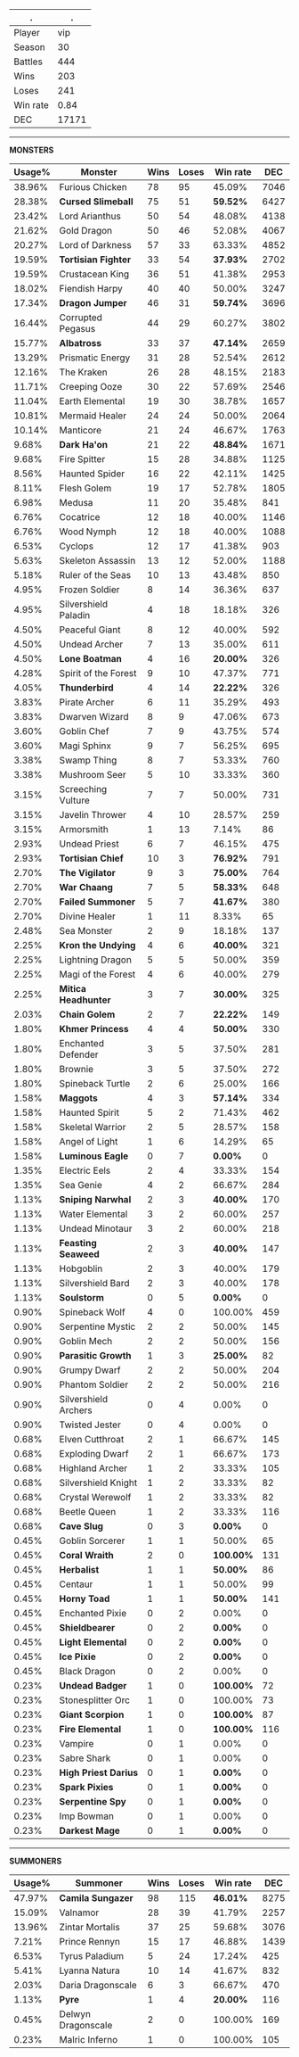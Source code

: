 .|.
|-|-
Player|vip
Season|30
Battles|444
Wins|203
Loses|241
Win rate|0.84
DEC|17171

---
**MONSTERS**

Usage%|Monster|Wins|Loses|Win rate|DEC|
-|-|-|-|-|-|
38.96%|Furious Chicken|78|95|45.09%|7046|
28.38%|**Cursed Slimeball**|75|51|**59.52%**|6427|
23.42%|Lord Arianthus|50|54|48.08%|4138|
21.62%|Gold Dragon|50|46|52.08%|4067|
20.27%|Lord of Darkness|57|33|63.33%|4852|
19.59%|**Tortisian Fighter**|33|54|**37.93%**|2702|
19.59%|Crustacean King|36|51|41.38%|2953|
18.02%|Fiendish Harpy|40|40|50.00%|3247|
17.34%|**Dragon Jumper**|46|31|**59.74%**|3696|
16.44%|Corrupted Pegasus|44|29|60.27%|3802|
15.77%|**Albatross**|33|37|**47.14%**|2659|
13.29%|Prismatic Energy|31|28|52.54%|2612|
12.16%|The Kraken|26|28|48.15%|2183|
11.71%|Creeping Ooze|30|22|57.69%|2546|
11.04%|Earth Elemental|19|30|38.78%|1657|
10.81%|Mermaid Healer|24|24|50.00%|2064|
10.14%|Manticore|21|24|46.67%|1763|
9.68%|**Dark Ha'on**|21|22|**48.84%**|1671|
9.68%|Fire Spitter|15|28|34.88%|1125|
8.56%|Haunted Spider|16|22|42.11%|1425|
8.11%|Flesh Golem|19|17|52.78%|1805|
6.98%|Medusa|11|20|35.48%|841|
6.76%|Cocatrice|12|18|40.00%|1146|
6.76%|Wood Nymph|12|18|40.00%|1088|
6.53%|Cyclops|12|17|41.38%|903|
5.63%|Skeleton Assassin|13|12|52.00%|1188|
5.18%|Ruler of the Seas|10|13|43.48%|850|
4.95%|Frozen Soldier|8|14|36.36%|637|
4.95%|Silvershield Paladin|4|18|18.18%|326|
4.50%|Peaceful Giant|8|12|40.00%|592|
4.50%|Undead Archer|7|13|35.00%|611|
4.50%|**Lone Boatman**|4|16|**20.00%**|326|
4.28%|Spirit of the Forest|9|10|47.37%|771|
4.05%|**Thunderbird**|4|14|**22.22%**|326|
3.83%|Pirate Archer|6|11|35.29%|493|
3.83%|Dwarven Wizard|8|9|47.06%|673|
3.60%|Goblin Chef|7|9|43.75%|574|
3.60%|Magi Sphinx|9|7|56.25%|695|
3.38%|Swamp Thing|8|7|53.33%|760|
3.38%|Mushroom Seer|5|10|33.33%|360|
3.15%|Screeching Vulture|7|7|50.00%|731|
3.15%|Javelin Thrower|4|10|28.57%|259|
3.15%|Armorsmith|1|13|7.14%|86|
2.93%|Undead Priest|6|7|46.15%|475|
2.93%|**Tortisian Chief**|10|3|**76.92%**|791|
2.70%|**The Vigilator**|9|3|**75.00%**|764|
2.70%|**War Chaang**|7|5|**58.33%**|648|
2.70%|**Failed Summoner**|5|7|**41.67%**|380|
2.70%|Divine Healer|1|11|8.33%|65|
2.48%|Sea Monster|2|9|18.18%|137|
2.25%|**Kron the Undying**|4|6|**40.00%**|321|
2.25%|Lightning Dragon|5|5|50.00%|359|
2.25%|Magi of the Forest|4|6|40.00%|279|
2.25%|**Mitica Headhunter**|3|7|**30.00%**|325|
2.03%|**Chain Golem**|2|7|**22.22%**|149|
1.80%|**Khmer Princess**|4|4|**50.00%**|330|
1.80%|Enchanted Defender|3|5|37.50%|281|
1.80%|Brownie|3|5|37.50%|272|
1.80%|Spineback Turtle|2|6|25.00%|166|
1.58%|**Maggots**|4|3|**57.14%**|334|
1.58%|Haunted Spirit|5|2|71.43%|462|
1.58%|Skeletal Warrior|2|5|28.57%|158|
1.58%|Angel of Light|1|6|14.29%|65|
1.58%|**Luminous Eagle**|0|7|**0.00%**|0|
1.35%|Electric Eels|2|4|33.33%|154|
1.35%|Sea Genie|4|2|66.67%|284|
1.13%|**Sniping Narwhal**|2|3|**40.00%**|170|
1.13%|Water Elemental|3|2|60.00%|257|
1.13%|Undead Minotaur|3|2|60.00%|218|
1.13%|**Feasting Seaweed**|2|3|**40.00%**|147|
1.13%|Hobgoblin|2|3|40.00%|179|
1.13%|Silvershield Bard|2|3|40.00%|178|
1.13%|**Soulstorm**|0|5|**0.00%**|0|
0.90%|Spineback Wolf|4|0|100.00%|459|
0.90%|Serpentine Mystic|2|2|50.00%|145|
0.90%|Goblin Mech|2|2|50.00%|156|
0.90%|**Parasitic Growth**|1|3|**25.00%**|82|
0.90%|Grumpy Dwarf|2|2|50.00%|204|
0.90%|Phantom Soldier|2|2|50.00%|216|
0.90%|Silvershield Archers|0|4|0.00%|0|
0.90%|Twisted Jester|0|4|0.00%|0|
0.68%|Elven Cutthroat|2|1|66.67%|145|
0.68%|Exploding Dwarf|2|1|66.67%|173|
0.68%|Highland Archer|1|2|33.33%|105|
0.68%|Silvershield Knight|1|2|33.33%|82|
0.68%|Crystal Werewolf|1|2|33.33%|82|
0.68%|Beetle Queen|1|2|33.33%|116|
0.68%|**Cave Slug**|0|3|**0.00%**|0|
0.45%|Goblin Sorcerer|1|1|50.00%|65|
0.45%|**Coral Wraith**|2|0|**100.00%**|131|
0.45%|**Herbalist**|1|1|**50.00%**|86|
0.45%|Centaur|1|1|50.00%|99|
0.45%|**Horny Toad**|1|1|**50.00%**|141|
0.45%|Enchanted Pixie|0|2|0.00%|0|
0.45%|**Shieldbearer**|0|2|**0.00%**|0|
0.45%|**Light Elemental**|0|2|**0.00%**|0|
0.45%|**Ice Pixie**|0|2|**0.00%**|0|
0.45%|Black Dragon|0|2|0.00%|0|
0.23%|**Undead Badger**|1|0|**100.00%**|72|
0.23%|Stonesplitter Orc|1|0|100.00%|73|
0.23%|**Giant Scorpion**|1|0|**100.00%**|87|
0.23%|**Fire Elemental**|1|0|**100.00%**|116|
0.23%|Vampire|0|1|0.00%|0|
0.23%|Sabre Shark|0|1|0.00%|0|
0.23%|**High Priest Darius**|0|1|**0.00%**|0|
0.23%|**Spark Pixies**|0|1|**0.00%**|0|
0.23%|**Serpentine Spy**|0|1|**0.00%**|0|
0.23%|Imp Bowman|0|1|0.00%|0|
0.23%|**Darkest Mage**|0|1|**0.00%**|0|

---
**SUMMONERS**

Usage%|Summoner|Wins|Loses|Win rate|DEC|
-|-|-|-|-|-|
47.97%|**Camila Sungazer**|98|115|**46.01%**|8275|
15.09%|Valnamor|28|39|41.79%|2257|
13.96%|Zintar Mortalis|37|25|59.68%|3076|
7.21%|Prince Rennyn|15|17|46.88%|1439|
6.53%|Tyrus Paladium|5|24|17.24%|425|
5.41%|Lyanna Natura|10|14|41.67%|832|
2.03%|Daria Dragonscale|6|3|66.67%|470|
1.13%|**Pyre**|1|4|**20.00%**|116|
0.45%|Delwyn Dragonscale|2|0|100.00%|169|
0.23%|Malric Inferno|1|0|100.00%|105|
